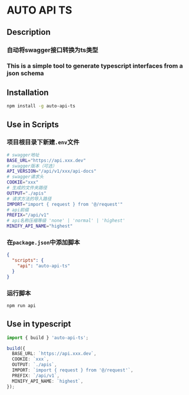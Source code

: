 # AUTO API TS

## Description

### 自动将swagger接口转换为ts类型

### This is a simple tool to generate typescript interfaces from a json schema

## Installation

```bash
npm install -g auto-api-ts
```

## Use in Scripts

### 项目根目录下新建`.env`文件

```bash
# swagger地址
BASE_URL="https://api.xxx.dev"
# swagger版本（可选）
API_VERSION="/api/v1/xxx/api-docs"
# swagger请求头
COOKIE="xxx"
# 生成的文件夹路径
OUTPUT="./apis"
# 请求方法的导入路径
IMPORT="import { request } from '@/request'"
# api前缀
PREFIX="/api/v1"
# api名称压缩等级 'none' | 'normal' | 'highest'
MINIFY_API_NAME="highest"
```

### 在`package.json`中添加脚本

```json
{
  "scripts": {
    "api": "auto-api-ts"
  }
}
```

### 运行脚本

```bash
npm run api
```

## Use in typescript

```ts
import { build } 'auto-api-ts';

build({
  BASE_URL: `https://api.xxx.dev`,
  COOKIE: `xxx`,
  OUTPUT: `./apis`,
  IMPORT: `import { request } from '@/request'`,
  PREFIX: `/api/v1`,
  MINIFY_API_NAME: `highest`,
});
```
